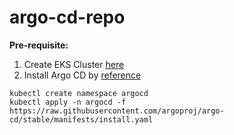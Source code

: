 # argo-cd-repo

**Pre-requisite:**

1. Create EKS Cluster [here](https://github.com/Raiyan1993/terraform/tree/master/EKS-project-1)
2. Install Argo CD by [reference](https://argo-cd.readthedocs.io/en/stable/getting_started/)
~~~
kubectl create namespace argocd
kubectl apply -n argocd -f https://raw.githubusercontent.com/argoproj/argo-cd/stable/manifests/install.yaml
~~~
